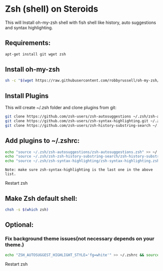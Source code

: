 # Zsh (shell) on Steroids

This will Install oh-my-zsh shell with fish shell like history, auto suggestions and syntax highlighting.

## Requirements:

```bash
apt-get install git wget zsh
```

## Install oh-my-zsh

```bash
sh -c "$(wget https://raw.githubusercontent.com/robbyrussell/oh-my-zsh/master/tools/install.sh -O -)"
```

## Install Plugins

This will create ~/.zsh folder and clone plugins from git:

```bash
git clone https://github.com/zsh-users/zsh-autosuggestions ~/.zsh/zsh-autosuggestions
git clone https://github.com/zsh-users/zsh-syntax-highlighting.git ~/.zsh/zsh-syntax-highlighting
git clone https://github.com/zsh-users/zsh-history-substring-search ~/.zsh/zsh-zsh-history-substring-search
```

## Add plugins to ~/.zshrc:

```bash
echo "source ~/.zsh/zsh-autosuggestions/zsh-autosuggestions.zsh" >> ~/.zshrc && source ~/.zshrc
echo "source ~/.zsh/zsh-zsh-history-substring-search/zsh-history-substring-search.zsh" >> ~/.zshrc && source ~/.zshrc
echo "source ~/.zsh/zsh-syntax-highlighting/zsh-syntax-highlighting.zsh" >> ~/.zshrc && source ~/.zshrc
```

`Note: make sure zsh-syntax-highlighting is the last one in the above list.`

Restart zsh

## Make Zsh default shell:

```bash
chsh -s $(which zsh)
```

## Optional:

### Fix background theme issues(not necessary depends on your theme.)

```bash
echo "ZSH_AUTOSUGGEST_HIGHLIGHT_STYLE='fg=white'" >> ~/.zshrc && source ~/.zshrc
```

Restart zsh
